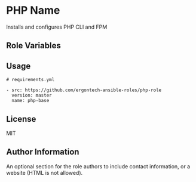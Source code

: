 PHP Name
=========

Installs and configures PHP CLI and FPM

Role Variables
--------------




Usage
----------------

```
# requirements.yml

- src: https://github.com/ergontech-ansible-roles/php-role
  version: master
  name: php-base
```

License
-------

MIT

Author Information
------------------

An optional section for the role authors to include contact information, or a website (HTML is not allowed).
